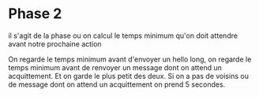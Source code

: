 # Phase 2
il s'agit de la phase ou on calcul le temps minimum qu'on doit attendre avant notre prochaine action

On regarde le temps minimum avant d'envoyer un hello long, on regarde le temps minimum avant de renvoyer un message dont on attend un acquittement. Et on garde le plus petit des deux. Si on a pas de voisins ou de message dont on attend un acquittement on prend 5 secondes.
